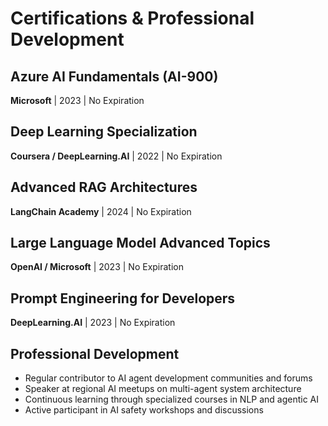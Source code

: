 # Certifications & Professional Development

## Azure AI Fundamentals (AI-900)
**Microsoft** | 2023 | No Expiration

## Deep Learning Specialization
**Coursera / DeepLearning.AI** | 2022 | No Expiration

## Advanced RAG Architectures
**LangChain Academy** | 2024 | No Expiration

## Large Language Model Advanced Topics 
**OpenAI / Microsoft** | 2023 | No Expiration

## Prompt Engineering for Developers
**DeepLearning.AI** | 2023 | No Expiration

## Professional Development
- Regular contributor to AI agent development communities and forums
- Speaker at regional AI meetups on multi-agent system architecture
- Continuous learning through specialized courses in NLP and agentic AI
- Active participant in AI safety workshops and discussions